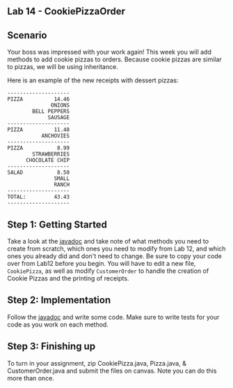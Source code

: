 ## Lab 14 - CookiePizzaOrder
 
## Scenario 
Your boss was impressed with your work again! This week you will add methods to add cookie pizzas to orders. Because cookie pizzas are similar to pizzas, we will be using
inheritance.

Here is an example of the new receipts with dessert pizzas:

```text
--------------------
PIZZA          14.46
              ONIONS
        BELL PEPPERS
             SAUSAGE
--------------------
PIZZA          11.48
           ANCHOVIES
--------------------
PIZZA           8.99
        STRAWBERRIES
      CHOCOLATE CHIP
--------------------
SALAD           8.50
               SMALL
               RANCH
--------------------
TOTAL:         43.43
--------------------
```

## Step 1: Getting Started
Take a look at the [javadoc](https://csu-compsci-cs163-4.github.io/Lab14CookiePizzaOrder/) and take note of what methods you need 
to create from scratch, which ones you need to modify from Lab 12, and which ones you already did and don't need to change. Be sure to copy your code over from Lab12 before you begin. You will have to edit a new file, `CookiePizza`, as well as modify `CustomerOrder` to handle the creation of Cookie Pizzas and the printing of receipts.

## Step 2: Implementation
Follow the [javadoc](https://csu-compsci-cs163-4.github.io/Lab14CookiePizzaOrder/) and write some code. Make sure to write tests for your code as you work on 
each method.

## Step 3: Finishing up
To turn in your assignment, zip CookiePizza.java, Pizza.java, & CustomerOrder.java and submit the files on canvas. Note you can do this more than once.
